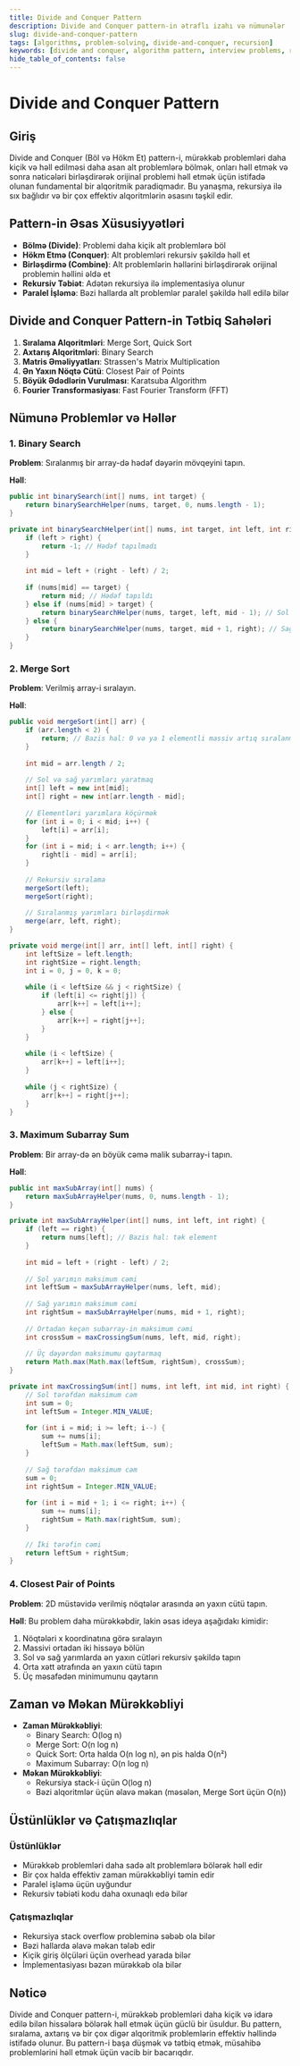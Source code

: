 ```yaml
---
title: Divide and Conquer Pattern
description: Divide and Conquer pattern-in ətraflı izahı və nümunələr
slug: divide-and-conquer-pattern
tags: [algorithms, problem-solving, divide-and-conquer, recursion]
keywords: [divide and conquer, algorithm pattern, interview problems, recursion]
hide_table_of_contents: false
---
```


# Divide and Conquer Pattern

## Giriş

Divide and Conquer (Böl və Hökm Et) pattern-i, mürəkkəb problemləri daha kiçik və həll edilməsi daha asan alt problemlərə bölmək, onları həll etmək və sonra nəticələri birləşdirərək orijinal problemi həll etmək üçün istifadə olunan fundamental bir alqoritmik paradiqmadır. Bu yanaşma, rekursiya ilə sıx bağlıdır və bir çox effektiv alqoritmlərin əsasını təşkil edir.

## Pattern-in Əsas Xüsusiyyətləri

- **Bölmə (Divide)**: Problemi daha kiçik alt problemlərə böl
- **Hökm Etmə (Conquer)**: Alt problemləri rekursiv şəkildə həll et
- **Birləşdirmə (Combine)**: Alt problemlərin həllərini birləşdirərək orijinal problemin həllini əldə et
- **Rekursiv Təbiət**: Adətən rekursiya ilə implementasiya olunur
- **Paralel İşləmə**: Bəzi hallarda alt problemlər paralel şəkildə həll edilə bilər

## Divide and Conquer Pattern-in Tətbiq Sahələri

1. **Sıralama Alqoritmləri**: Merge Sort, Quick Sort
2. **Axtarış Alqoritmləri**: Binary Search
3. **Matris Əməliyyatları**: Strassen's Matrix Multiplication
4. **Ən Yaxın Nöqtə Cütü**: Closest Pair of Points
5. **Böyük Ədədlərin Vurulması**: Karatsuba Algorithm
6. **Fourier Transformasiyası**: Fast Fourier Transform (FFT)

## Nümunə Problemlər və Həllər

### 1. Binary Search

**Problem**: Sıralanmış bir array-də hədəf dəyərin mövqeyini tapın.

**Həll**:

```java
public int binarySearch(int[] nums, int target) {
    return binarySearchHelper(nums, target, 0, nums.length - 1);
}

private int binarySearchHelper(int[] nums, int target, int left, int right) {
    if (left > right) {
        return -1; // Hədəf tapılmadı
    }
    
    int mid = left + (right - left) / 2;
    
    if (nums[mid] == target) {
        return mid; // Hədəf tapıldı
    } else if (nums[mid] > target) {
        return binarySearchHelper(nums, target, left, mid - 1); // Sol yarıda axtar
    } else {
        return binarySearchHelper(nums, target, mid + 1, right); // Sağ yarıda axtar
    }
}
```

### 2. Merge Sort

**Problem**: Verilmiş array-i sıralayın.

**Həll**:

```java
public void mergeSort(int[] arr) {
    if (arr.length < 2) {
        return; // Bazis hal: 0 və ya 1 elementli massiv artıq sıralanmış sayılır
    }
    
    int mid = arr.length / 2;
    
    // Sol və sağ yarımları yaratmaq
    int[] left = new int[mid];
    int[] right = new int[arr.length - mid];
    
    // Elementləri yarımlara köçürmək
    for (int i = 0; i < mid; i++) {
        left[i] = arr[i];
    }
    for (int i = mid; i < arr.length; i++) {
        right[i - mid] = arr[i];
    }
    
    // Rekursiv sıralama
    mergeSort(left);
    mergeSort(right);
    
    // Sıralanmış yarımları birləşdirmək
    merge(arr, left, right);
}

private void merge(int[] arr, int[] left, int[] right) {
    int leftSize = left.length;
    int rightSize = right.length;
    int i = 0, j = 0, k = 0;
    
    while (i < leftSize && j < rightSize) {
        if (left[i] <= right[j]) {
            arr[k++] = left[i++];
        } else {
            arr[k++] = right[j++];
        }
    }
    
    while (i < leftSize) {
        arr[k++] = left[i++];
    }
    
    while (j < rightSize) {
        arr[k++] = right[j++];
    }
}
```

### 3. Maximum Subarray Sum

**Problem**: Bir array-də ən böyük cəmə malik subarray-i tapın.

**Həll**:

```java
public int maxSubArray(int[] nums) {
    return maxSubArrayHelper(nums, 0, nums.length - 1);
}

private int maxSubArrayHelper(int[] nums, int left, int right) {
    if (left == right) {
        return nums[left]; // Bazis hal: tək element
    }
    
    int mid = left + (right - left) / 2;
    
    // Sol yarımın maksimum cəmi
    int leftSum = maxSubArrayHelper(nums, left, mid);
    
    // Sağ yarımın maksimum cəmi
    int rightSum = maxSubArrayHelper(nums, mid + 1, right);
    
    // Ortadan keçən subarray-in maksimum cəmi
    int crossSum = maxCrossingSum(nums, left, mid, right);
    
    // Üç dəyərdən maksimumu qaytarmaq
    return Math.max(Math.max(leftSum, rightSum), crossSum);
}

private int maxCrossingSum(int[] nums, int left, int mid, int right) {
    // Sol tərəfdən maksimum cəm
    int sum = 0;
    int leftSum = Integer.MIN_VALUE;
    
    for (int i = mid; i >= left; i--) {
        sum += nums[i];
        leftSum = Math.max(leftSum, sum);
    }
    
    // Sağ tərəfdən maksimum cəm
    sum = 0;
    int rightSum = Integer.MIN_VALUE;
    
    for (int i = mid + 1; i <= right; i++) {
        sum += nums[i];
        rightSum = Math.max(rightSum, sum);
    }
    
    // İki tərəfin cəmi
    return leftSum + rightSum;
}
```

### 4. Closest Pair of Points

**Problem**: 2D müstəvidə verilmiş nöqtələr arasında ən yaxın cütü tapın.

**Həll**:
Bu problem daha mürəkkəbdir, lakin əsas ideya aşağıdakı kimidir:

1. Nöqtələri x koordinatına görə sıralayın
2. Massivi ortadan iki hissəyə bölün
3. Sol və sağ yarımlarda ən yaxın cütləri rekursiv şəkildə tapın
4. Orta xətt ətrafında ən yaxın cütü tapın
5. Üç məsafədən minimumunu qaytarın

## Zaman və Məkan Mürəkkəbliyi

- **Zaman Mürəkkəbliyi**: 
  - Binary Search: O(log n)
  - Merge Sort: O(n log n)
  - Quick Sort: Orta halda O(n log n), ən pis halda O(n²)
  - Maximum Subarray: O(n log n)
- **Məkan Mürəkkəbliyi**: 
  - Rekursiya stack-i üçün O(log n)
  - Bəzi alqoritmlər üçün əlavə məkan (məsələn, Merge Sort üçün O(n))

## Üstünlüklər və Çatışmazlıqlar

### Üstünlüklər
- Mürəkkəb problemləri daha sadə alt problemlərə bölərək həll edir
- Bir çox halda effektiv zaman mürəkkəbliyi təmin edir
- Paralel işləmə üçün uyğundur
- Rekursiv təbiəti kodu daha oxunaqlı edə bilər

### Çatışmazlıqlar
- Rekursiya stack overflow probleminə səbəb ola bilər
- Bəzi hallarda əlavə məkan tələb edir
- Kiçik giriş ölçüləri üçün overhead yarada bilər
- İmplementasiyası bəzən mürəkkəb ola bilər

## Nəticə

Divide and Conquer pattern-i, mürəkkəb problemləri daha kiçik və idarə edilə bilən hissələrə bölərək həll etmək üçün güclü bir üsuldur. Bu pattern, sıralama, axtarış və bir çox digər alqoritmik problemlərin effektiv həllində istifadə olunur. Bu pattern-i başa düşmək və tətbiq etmək, müsahibə problemlərini həll etmək üçün vacib bir bacarıqdır.